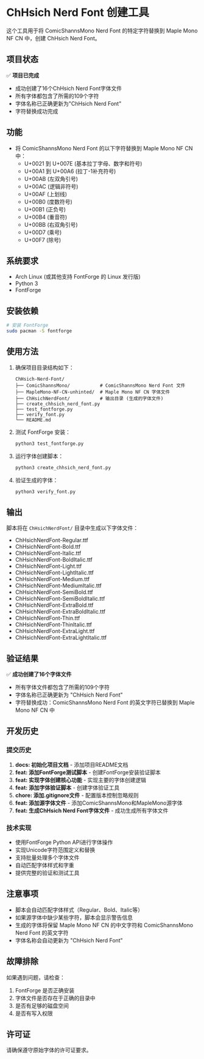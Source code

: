 # ChHsich Nerd Font 创建工具

这个工具用于将 ComicShannsMono Nerd Font 的特定字符替换到 Maple Mono NF CN 中，创建 ChHsich Nerd Font。

## 项目状态

✅ **项目已完成**
- 成功创建了16个ChHsich Nerd Font字体文件
- 所有字体都包含了所需的109个字符
- 字体名称已正确更新为"ChHsich Nerd Font"
- 字符替换成功完成

## 功能

- 将 ComicShannsMono Nerd Font 的以下字符替换到 Maple Mono NF CN 中：
  - U+0021 到 U+007E (基本拉丁字母、数字和符号)
  - U+00A1 到 U+00A6 (拉丁-1补充符号)
  - U+00AB (左双角引号)
  - U+00AC (逻辑非符号)
  - U+00AF (上划线)
  - U+00B0 (度数符号)
  - U+00B1 (正负号)
  - U+00B4 (重音符)
  - U+00BB (右双角引号)
  - U+00D7 (乘号)
  - U+00F7 (除号)

## 系统要求

- Arch Linux (或其他支持 FontForge 的 Linux 发行版)
- Python 3
- FontForge

## 安装依赖

```bash
# 安装 FontForge
sudo pacman -S fontforge
```

## 使用方法

1. 确保项目目录结构如下：
   ```
   ChHsich-Nerd-Font/
   ├── ComicShannsMono/           # ComicShannsMono Nerd Font 文件
   ├── MapleMono-NF-CN-unhinted/  # Maple Mono NF CN 字体文件
   ├── ChHsichNerdFont/           # 输出目录 (生成的字体文件)
   ├── create_chhsich_nerd_font.py
   ├── test_fontforge.py
   ├── verify_font.py
   └── README.md
   ```

2. 测试 FontForge 安装：
   ```bash
   python3 test_fontforge.py
   ```

3. 运行字体创建脚本：
   ```bash
   python3 create_chhsich_nerd_font.py
   ```

4. 验证生成的字体：
   ```bash
   python3 verify_font.py
   ```

## 输出

脚本将在 `ChHsichNerdFont/` 目录中生成以下字体文件：
- ChHsichNerdFont-Regular.ttf
- ChHsichNerdFont-Bold.ttf
- ChHsichNerdFont-Italic.ttf
- ChHsichNerdFont-BoldItalic.ttf
- ChHsichNerdFont-Light.ttf
- ChHsichNerdFont-LightItalic.ttf
- ChHsichNerdFont-Medium.ttf
- ChHsichNerdFont-MediumItalic.ttf
- ChHsichNerdFont-SemiBold.ttf
- ChHsichNerdFont-SemiBoldItalic.ttf
- ChHsichNerdFont-ExtraBold.ttf
- ChHsichNerdFont-ExtraBoldItalic.ttf
- ChHsichNerdFont-Thin.ttf
- ChHsichNerdFont-ThinItalic.ttf
- ChHsichNerdFont-ExtraLight.ttf
- ChHsichNerdFont-ExtraLightItalic.ttf

## 验证结果

✅ **成功创建了16个字体文件**
- 所有字体文件都包含了所需的109个字符
- 字体名称已正确更新为 "ChHsich Nerd Font"
- 字符替换成功：ComicShannsMono Nerd Font 的英文字符已替换到 Maple Mono NF CN 中

## 开发历史

### 提交历史
1. **docs: 初始化项目文档** - 添加项目README文档
2. **feat: 添加FontForge测试脚本** - 创建FontForge安装验证脚本
3. **feat: 实现字体创建核心功能** - 实现主要的字体创建逻辑
4. **feat: 添加字体验证脚本** - 创建字体验证工具
5. **chore: 添加.gitignore文件** - 配置版本控制忽略规则
6. **feat: 添加源字体文件** - 添加ComicShannsMono和MapleMono源字体
7. **feat: 生成ChHsich Nerd Font字体文件** - 成功生成所有字体文件

### 技术实现
- 使用FontForge Python API进行字体操作
- 实现Unicode字符范围定义和替换
- 支持批量处理多个字体文件
- 自动匹配字体样式和字重
- 提供完整的验证和测试工具

## 注意事项

- 脚本会自动匹配字体样式（Regular、Bold、Italic等）
- 如果源字体中缺少某些字符，脚本会显示警告信息
- 生成的字体将保留 Maple Mono NF CN 的中文字符和 ComicShannsMono Nerd Font 的英文字符
- 字体名称会自动更新为 "ChHsich Nerd Font"

## 故障排除

如果遇到问题，请检查：
1. FontForge 是否正确安装
2. 字体文件是否存在于正确的目录中
3. 是否有足够的磁盘空间
4. 是否有写入权限

## 许可证

请确保遵守原始字体的许可证要求。 